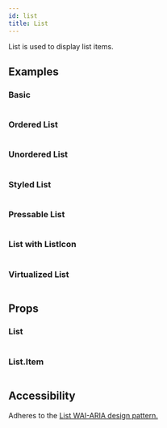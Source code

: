 ```yaml
---
id: list
title: List
---
```


List is used to display list items.

## Examples

### Basic

```ComponentSnackPlayer path=primitives,List,Basic.tsx

```

### Ordered List

```ComponentSnackPlayer path=primitives,List,OrderedList.tsx

```

### Unordered List

```ComponentSnackPlayer path=primitives,List,UnorderedList.tsx

```

### Styled List

```ComponentSnackPlayer path=primitives,List,StylingList.tsx

```

### Pressable List

```ComponentSnackPlayer path=primitives,List,PressableList.tsx

```

### List with ListIcon

```ComponentSnackPlayer path=primitives,List,ListWithIcon.tsx

```

### Virtualized List

```ComponentSnackPlayer path=primitives,List,VirtualizedList.tsx

```

## Props

### List

```ComponentPropTable path=primitives,List,List.tsx

```

### List.Item

```ComponentPropTable path=primitives,List,ListItem.tsx

```


## Accessibility

Adheres to the [List WAI-ARIA design pattern.](https://www.w3.org/TR/wai-aria-practices-1.2/#Listbox)